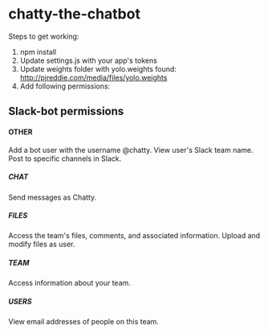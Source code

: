 # chatty-the-chatbot

Steps to get working:
1. npm install
2. Update settings.js with your app's tokens
3. Update weights folder with yolo.weights found: http://pjreddie.com/media/files/yolo.weights
4. Add following permissions:

## Slack-bot permissions
#### OTHER
Add a bot user with the username @chatty.
View user's Slack team name.
Post to specific channels in Slack.

##### CHAT
Send messages as Chatty.

##### FILES
Access the team's files, comments, and associated information.
Upload and modify files as user.

##### TEAM
Access information about your team.

##### USERS
View email addresses of people on this team.
